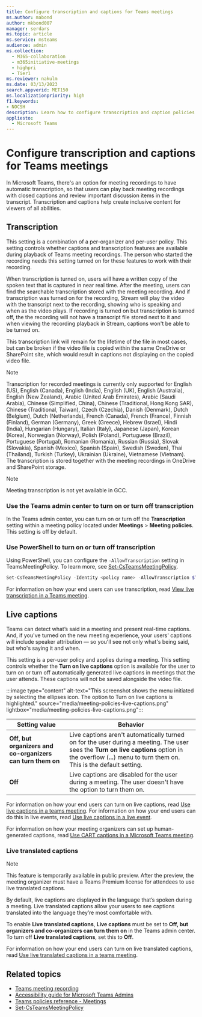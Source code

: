 ```yaml
---
title: Configure transcription and captions for Teams meetings
ms.author: mabond
author: mkbond007
manager: serdars
ms.topic: article
ms.service: msteams
audience: admin
ms.collection: 
  - M365-collaboration
  - m365initiative-meetings
  - highpri
  - Tier1
ms.reviewer: nakulm
ms.date: 03/13/2023
search.appverid: MET150
ms.localizationpriority: high
f1.keywords:
- NOCSH
description: Learn how to configure transcription and caption policies for Teams meetings.
appliesto: 
  - Microsoft Teams
---
```


# Configure transcription and captions for Teams meetings

In Microsoft Teams, there's an option for meeting recordings to have automatic transcription, so that users can play back meeting recordings with closed captions and review important discussion items in the transcript. Transcription and captions help create inclusive content for viewers of all abilities.

## Transcription

This setting is a combination of a per-organizer and per-user policy. This setting controls whether captions and transcription features are available during playback of Teams meeting recordings. The person who started the recording needs this setting turned on for these features to work with their recording.

When transcription is turned on, users will have a written copy of the spoken text that is captured in near real time. After the meeting, users can find the searchable transcription stored with the meeting recording. And if transcription was turned on for the recording, Stream will play the video with the transcript next to the recording, showing who is speaking and when as the video plays. If recording is turned on but transcription is turned off, the the recording will not have a transcript file stored next to it and when viewing the recording playback in Stream, captions won't be able to be turned on.

This transcription link will remain for the lifetime of the file in most cases, but can be broken if the video file is copied within the same OneDrive or SharePoint site, which would result in captions not displaying on the copied video file.

> [!NOTE]
> Transcription for recorded meetings is currently only supported for English (US), English (Canada), English (India), English (UK), English (Australia), English (New Zealand), Arabic (United Arab Emirates), Arabic (Saudi Arabia), Chinese (Simplified, China), Chinese (Traditional, Hong Kong SAR), Chinese (Traditional, Taiwan), Czech (Czechia), Danish (Denmark), Dutch (Belgium), Dutch (Netherlands), French (Canada), French (France), Finnish (Finland), German (Germany), Greek (Greece), Hebrew (Israel), Hindi (India), Hungarian (Hungary), Italian (Italy), Japanese (Japan), Korean (Korea), Norwegian (Norway), Polish (Poland), Portuguese (Brazil), Portuguese (Portugal), Romanian (Romania), Russian (Russia), Slovak (Slovakia), Spanish (Mexico), Spanish (Spain), Swedish (Sweden), Thai (Thailand), Turkish (Turkey), Ukrainian (Ukraine), Vietnamese (Vietnam). The transcription is stored together with the meeting recordings in OneDrive and SharePoint storage.

> [!NOTE]
> Meeting transcription is not yet available in GCC.

### Use the Teams admin center to turn on or turn off transcription

In the Teams admin center, you can turn on or turn off the **Transcription** setting within a meeting policy located under **Meetings** > **Meeting policies**. This setting is off by default.

### Use PowerShell to turn on or turn off transcription

Using PowerShell, you can configure the `-AllowTranscription` setting in TeamsMeetingPolicy. To learn more, see [Set-CsTeamsMeetingPolicy](/powershell/module/skype/set-csteamsmeetingpolicy).

```powershell
Set-CsTeamsMeetingPolicy -Identity <policy name> -AllowTranscription $True
```

For information on how your end users can use transcription, read [View live transcription in a Teams meeting](https://support.microsoft.com/office/dc1a8f23-2e20-4684-885e-2152e06a4a8b).

## Live captions

Teams can detect what’s said in a meeting and present real-time captions. And, if you've turned on the new meeting experience, your users' captions will include speaker attribution — so you'll see not only what's being said, but who's saying it and when.

This setting is a per-user policy and applies during a meeting. This setting controls whether the **Turn on live captions** option is available for the user to turn on or turn off automatically generated live captions in meetings that the user attends. These captions will not be saved alongside the video file.

:::image type="content" alt-text="This screenshot shows the menu initiated by selecting the ellipses icon. The option to Turn on live captions is highlighted." source="media/meeting-policies-live-captions.png" lightbox="media/meeting-policies-live-captions.png":::

| Setting value | Behavior |
|---|---|
| **Off, but organizers and co-organizers can turn them on** | Live captions aren't automatically turned on for the user during a meeting. The user sees the **Turn on live captions** option in the overflow (**...**) menu to turn them on. This is the default setting. |
| **Off** | Live captions are disabled for the user during a meeting. The user doesn't have the option to turn them on. |

For information on how your end users can turn on live captions, read [Use live captions in a teams meeting](https://support.microsoft.com/office/4be2d304-f675-4b57-8347-cbd000a21260). For information on how your end users can do this in live events, read [Use live captions in a live event](https://support.microsoft.com/office/1d6778d4-6c65-4189-ab13-e2d77beb9e2a).

For information on how your meeting organizers can set up human-generated captions, read [Use CART captions in a Microsoft Teams meeting](https://support.microsoft.com/office/2dd889e8-32a8-4582-98b8-6c96cf14eb47).

### Live translated captions

> [!NOTE]
> This feature is temporarily available in public preview. After the preview, the meeting organizer must have a Teams Premium license for attendees to use live translated captions.

By default, live captions are displayed in the language that’s spoken during a meeting. Live translated captions allow your users to see captions translated into the language they’re most comfortable with.

To enable **Live translated captions**, **Live captions** must be set to **Off, but organizers and co-organizers can turn them on** in the Teams admin center. To turn off **Live translated captions**, set this to **Off**.

For information on how your end users can turn on live translated captions, read [Use live translated captions in a teams meeting](https://support.microsoft.com/office/4be2d304-f675-4b57-8347-cbd000a21260).

## Related topics

- [Teams meeting recording](meeting-recording.md)
- [Accessibility guide for Microsoft Teams Admins](accessibility-guide-admin.md)
- [Teams policies reference - Meetings](settings-policies-reference.md#meetings)
- [Set-CsTeamsMeetingPolicy](/powershell/module/skype/set-csteamsmeetingpolicy)
